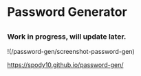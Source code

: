 # Password Generator

##

### Work in progress, will update later.

!(/password-gen/screenshot-password-gen)

https://spody10.github.io/password-gen/
